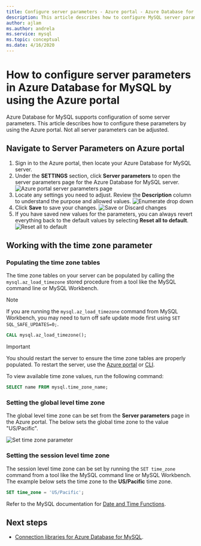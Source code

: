 ```yaml
---
title: Configure server parameters - Azure portal - Azure Database for MySQL
description: This article describes how to configure MySQL server parameters in Azure Database for MySQL using the Azure portal.
author: ajlam
ms.author: andrela
ms.service: mysql
ms.topic: conceptual
ms.date: 4/16/2020
---
```


# How to configure server parameters in Azure Database for MySQL by using the Azure portal

Azure Database for MySQL supports configuration of some server parameters. This article describes how to configure these parameters by using the Azure portal. Not all server parameters can be adjusted.

## Navigate to Server Parameters on Azure portal

1. Sign in to the Azure portal, then locate your Azure Database for MySQL server.
2. Under the **SETTINGS** section, click **Server parameters** to open the server parameters page for the Azure Database for MySQL server.
![Azure portal server parameters page](./media/howto-server-parameters/auzre-portal-server-parameters.png)
3. Locate any settings you need to adjust. Review the **Description** column to understand the purpose and allowed values.
![Enumerate drop down](./media/howto-server-parameters/3-toggle_parameter.png)
4. Click  **Save** to save your changes.
![Save or Discard changes](./media/howto-server-parameters/4-save_parameters.png)
5. If you have saved new values for the parameters, you can always revert everything back to the default values by selecting **Reset all to default**.
![Reset all to default](./media/howto-server-parameters/5-reset_parameters.png)

## Working with the time zone parameter

### Populating the time zone tables

The time zone tables on your server can be populated by calling the `mysql.az_load_timezone` stored procedure from a tool like the MySQL command line or MySQL Workbench.

> [!NOTE]
> If you are running the `mysql.az_load_timezone` command from MySQL Workbench, you may need to turn off safe update mode first using `SET SQL_SAFE_UPDATES=0;`.

```sql
CALL mysql.az_load_timezone();
```

> [!IMPORTANT]
> You should restart the server to ensure the time zone tables are properly populated. To restart the server, use the [Azure portal](howto-restart-server-portal.md) or [CLI](howto-restart-server-cli.md).

To view available time zone values, run the following command:

```sql
SELECT name FROM mysql.time_zone_name;
```

### Setting the global level time zone

The global level time zone can be set from the **Server parameters** page in the Azure portal. The below sets the global time zone to the value "US/Pacific".

![Set time zone parameter](./media/howto-server-parameters/timezone.png)

### Setting the session level time zone

The session level time zone can be set by running the `SET time_zone` command from a tool like the MySQL command line or MySQL Workbench. The example below sets the time zone to the **US/Pacific** time zone.

```sql
SET time_zone = 'US/Pacific';
```

Refer to the MySQL documentation for [Date and Time Functions](https://dev.mysql.com/doc/refman/5.7/en/date-and-time-functions.html#function_convert-tz).

## Next steps

- [Connection libraries for Azure Database for MySQL](concepts-connection-libraries.md).
